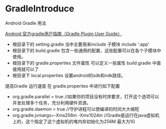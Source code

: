 # GradleIntroduce

Android Gradle 用法

[Android 官方gradle用户指南（Gradle Plugin User Guide）](http://tools.android.com/tech-docs/new-build-system/user-guide)


* 根目录下的 setting.gradle 当中主要用来include 子模块
include ':app'
* 根目录下的 build.gradle 包含一些通用的配置，这些配置可以在各个子模块中使用。
* 根目录下的 gradle.properties 文件属性 可以定义一些属性 build.gradle 中直接用就可以了
* 根目录下 local.properties 设置android的sdk和ndk路径。

提高Gradle 运行速度 在 gradle.properites 中进行如下配置

*  org.gradle.parallel = true //如果你的项目没有时序要求，打开这个选项可以并发处理多个任务，充分利用硬件资源。
*  org.gradle.daemon = true //守护进程可以使编译的时间大大缩短
* org.gradle.jvmargs=-Xms256m -Xmx1024m  //Gradle是运行在java虚拟机上的，这个指定了这个虚拟机的堆内存初始化为256M 最大为1G
